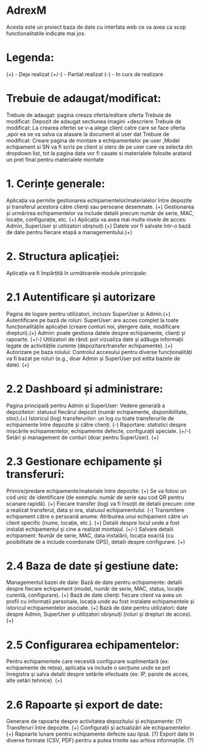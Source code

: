 # AdrexM
Acesta este un proiect baza de date cu interfata web ce va avea ca scop functionalitatile indicate mai jos.

# Legenda: 
  (+) - Deja realizat
  (+/-) - Partial realizat
  (-) - In curs de realizare 

# Trebuie de adaugat/modificat: 
Trebuie de adaugat: pagina creaza oferta/editare oferta 
Trebuie de modificat: Depozit de adaugat sectiunea imagini +descriere 
Trebuie de modificat: La crearea ofertei se v-a alege client catre care se face oferta ,apoi ea se va salva ca atasare la document al user dat
Trebuie de modificat: Creare pagina de montare a echipamentelor pe user ,Model echipament si SN va fi scris pe client si sters de pe user care va selecta din dropdown list, tot la pagina data vor fi casate si materialele folosite aratand un pret final pentru materialele montate
# 1. Cerințe generale:
Aplicația va permite gestionarea echipamentelor/materialelor între depozite și transferul acestora către clienți sau persoane desemnate. (+)
Gestionarea și urmărirea echipamentelor va include detalii precum număr de serie, MAC, locație, configurație, etc. (+)
Aplicația va avea mai multe nivele de acces: Admin, SuperUser și utilizatori obișnuiți.(+)
Datele vor fi salvate într-o bază de date pentru fiecare etapă a managementului.(+)
# 2. Structura aplicației:
Aplicația va fi împărțită în următoarele module principale:

# 2.1 Autentificare și autorizare
Pagina de logare pentru utilizatori, inclusiv SuperUser și Admin.(+)
Autentificare pe bază de roluri:
SuperUser: are acces complet la toate funcționalitățile aplicației (creare conturi noi, ștergere date, modificare drepturi).(+)
Admin: poate gestiona datele despre echipamente, clienți și rapoarte. (+/-)
Utilizatori de rând: pot vizualiza date și adăuga informații legate de activitățile curente (depozitare/transfer echipamente). (+)
Autorizare pe baza rolului: Controlul accesului pentru diverse funcționalități va fi bazat pe roluri (e.g., doar Admin și SuperUser pot edita bazele de date). (+)
# 2.2 Dashboard și administrare:
Pagina principală pentru Admin și SuperUser:
Vedere generală a depozitelor: statusul fiecărui depozit (număr echipamente, disponibilitate, stoc).(+)
Istoricul (log) transferurilor: un log cu toate transferurile de echipamente între depozite și către clienți. (-)
Raportare: statistici despre mișcările echipamentelor, echipamente defecte, configurații speciale. (+/-)
Setări și management de conturi (doar pentru SuperUser). (+)
# 2.3 Gestionare echipamente și transferuri:
Primire/predare echipamente/materiale între depozite: (+)
Se va folosi un cod unic de identificare (de exemplu: număr de serie sau cod QR pentru scanare rapidă). (+)
Fiecare transfer (log) va fi însoțit de detalii precum: cine a realizat transferul, data și ora, statusul echipamentului. (-)
Transmitere echipament către o persoană anume:
Atribuirea unui echipament către un client specific (nume, locație, etc.). (+)
Detalii despre locul unde a fost instalat echipamentul și cine a realizat montajul. (+/-)
Salvare detalii echipament:
Număr de serie, MAC, data instalării, locația exactă (cu posibilitate de a include coordonate GPS), detalii despre configurare. (+)
# 2.4 Baza de date și gestiune date:
Managementul bazei de date:
Bază de date pentru echipamente: detalii despre fiecare echipament (model, număr de serie, MAC, status, locație curentă, configurare). (+)
Bază de date clienți: fiecare client va avea un profil cu informații personale, locația unde au fost instalate echipamentele și istoricul echipamentelor asociate. (+)
Bază de date pentru utilizatori: date despre Admin, SuperUser și utilizatori obișnuiți (roluri și drepturi de acces). (+)
# 2.5 Configurarea echipamentelor:
Pentru echipamentele care necesită configurare suplimentară (ex: echipamente de rețea), aplicația va include o secțiune unde se pot înregistra și salva detalii despre setările efectuate (ex: IP, parole de acces, alte setări tehnice). (+)
# 2.6 Rapoarte și export de date:
Generare de rapoarte despre activitatea depozitului și echipamente: (?)
Transferuri între depozite. (+)
Configurații și actualizări ale echipamentelor. (+)
Rapoarte lunare pentru echipamente defecte sau lipsă. (?)
Export date în diverse formate (CSV, PDF) pentru a putea trimite sau arhiva informațiile.  (?)